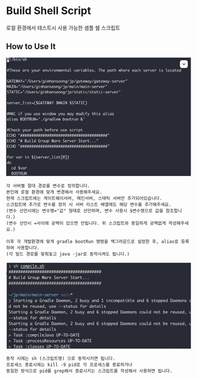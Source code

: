 # Build Shell Script
로컬 환경에서 테스트시 사용 가능한 샘플 쉘 스크립트 

## How to Use It
![image](https://github.com/Zorup/shell/blob/main/images/script.png)

```
각 서버별 절대 경로를 변수로 정의합니다. 
본인에 로컬 환경에 맞게 변경해서 사용해주세요.
현재 스크립트에는 게이트웨이서버, 메인서버, 스태틱 서버만 추가되어있습니다.
스크립트에 추가로 변수를 정의 시 서버 리스트 배열에도 해당 변수를 추가해주세요.
(변수 선언시에는 변수명="값" 형태로 선언하며, 변수 사용시 $변수명으로 값을 참조합니다.)
(변수 선언시 =사이에 공백이 있으면 안됩니다. 위 스크립트와 동일하게 공백없게 작성해주세요.)

이후 각 개발환경에 맞게 gradle bootRun 명령을 백그라운드로 설정한 후, alias로 등록하여 사용합니다.
(각 빌드 경로를 맞춰놓고 java -jar로 동작시켜도 됩니다.)
```

![image](https://github.com/Zorup/shell/blob/main/images/run.png)
```
동작 시에는 sh (스크립트명) 으로 동작시키면 됩니다.
프로세스 종료시에는 kill -9 pid로 각 프로세스를 종료하거나
동일한 방식으로 pid를 grep해서 종료시키는 스크립트를 작성해서 사용하면 됩니다.
```
